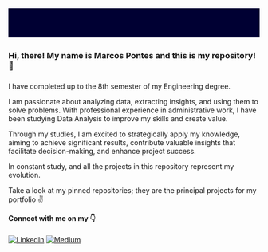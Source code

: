 <img src="/banner.png">

### Hi, there! My name is Marcos Pontes and this is my repository! 👋

###
I have completed up to the 8th semester of my Engineering degree. 

I am passionate about analyzing data, extracting insights, and using them to solve problems. With professional experience in administrative work, I have been studying Data Analysis to improve my skills and create value.

Through my studies, I am excited to strategically apply my knowledge, aiming to achieve significant results, contribute valuable insights that facilitate decision-making, and enhance project success.

In constant study, and all the projects in this repository represent my evolution.

Take a look at my pinned repositories; they are the principal projects for my portfolio ✌️

<strong>Connect with me on my 👇</strong>
####
[![LinkedIn](https://img.shields.io/badge/linkedin-%230077B5.svg?style=for-the-badge&logo=linkedin&logoColor=white&color=black)](https://linkedin.com/in/marcospontesjunior) 
[![Medium](https://img.shields.io/badge/Medium-12100E?style=for-the-badge&logo=medium&logoColor=white&color=black)](https://medium.com/@marcospntsjunior) 
###

<!-- <strong>‣ Check my pinned repository 👇</strong> -->

<!--
<details align="left">
  <summary><strong>Click here to see my highlighted repository</strong></summary>

###
- Customer Profile Analysis
###
<a href="https://github.com/marcospontesjunior/analise-perfil-clientes">
<img align="center" src="https://github-readme-stats.vercel.app/api/pin/?username=marcospontesjunior&repo=analise-perfil-clientes&bg_color=000&border_color=30A3DC&show_icons=true&icon_color=FFFFFF&title_color=F28C28&text_color=FFF" />
</a> 

###
- Brazilian Stocks Info
###
<a href="https://github.com/marcospontesjunior/brasil-stocks-info">
<img align="center" src="https://github-readme-stats.vercel.app/api/pin/?username=marcospontesjunior&repo=brasil-stocks-info&bg_color=000&border_color=30A3DC&show_icons=true&icon_color=FFFFFF&title_color=F28C28&&text_color=FFF" />
</a> 

###
- Data Science Bootcamp Project with Python powered by iFood
###
<a href="https://github.com/marcospontesjunior/sistema-bancario-python">
<img align="center" src="https://github-readme-stats.vercel.app/api/pin/?username=marcospontesjunior&repo=sistema-bancario-python&bg_color=000&border_color=30A3DC&show_icons=true&icon_color=FFFFFF&title_color=F28C28&&text_color=FFF" />
</a> 

</details> -->

<!-- ### Github Stats:
###
![Marcos Github Stats](https://github-readme-stats.vercel.app/api?username=marcospontesjunior\&rank_icon=github&bg_color=000&border_color=30A3DC&show_icons=true&icon_color=FFFFFFC&title_color=FFFFFF&text_color=FFF&include_all_commits=true)
![Marcos Github Stats](https://github-readme-streak-stats.herokuapp.com/?user=marcospontesjunior&bg_color=000&border_color=30A3DC&show_icons=true&icon_color=FFFFFFC&title_color=FFFFFF&text_color=FFF&hide_border=true) 
![Most Used Langs](https://github-readme-stats.vercel.app/api/top-langs/?username=marcospontesjunior&bg_color=000&border_color=30A3DC&show_icons=true&icon_color=FFFFFF&title_color=FFFFFF&text_color=FFF&hide_border=true&include_all_commits=false&count_private=false&layout=compact)

###
[![](https://visitcount.itsvg.in/api?id=marcospontesjunior&icon=5&color=12)](https://visitcount.itsvg.in) -->

